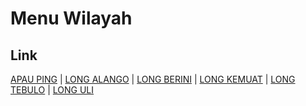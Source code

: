 # Menu Wilayah

## Link

[APAU PING](https://github.com/gigit-pemilu/pemilu-2024-65-kalimantan-utara/tree/main/pileg-dpr/hitung-suara/sub/65-kalimantan-utara/sub/02-malinau/sub/11-bahau-hulu/sub/2005-apau-ping)
 | 
[LONG ALANGO](https://github.com/gigit-pemilu/pemilu-2024-65-kalimantan-utara/tree/main/pileg-dpr/hitung-suara/sub/65-kalimantan-utara/sub/02-malinau/sub/11-bahau-hulu/sub/2002-long-alango)
 | 
[LONG BERINI](https://github.com/gigit-pemilu/pemilu-2024-65-kalimantan-utara/tree/main/pileg-dpr/hitung-suara/sub/65-kalimantan-utara/sub/02-malinau/sub/11-bahau-hulu/sub/2003-long-berini)
 | 
[LONG KEMUAT](https://github.com/gigit-pemilu/pemilu-2024-65-kalimantan-utara/tree/main/pileg-dpr/hitung-suara/sub/65-kalimantan-utara/sub/02-malinau/sub/11-bahau-hulu/sub/2006-long-kemuat)
 | 
[LONG TEBULO](https://github.com/gigit-pemilu/pemilu-2024-65-kalimantan-utara/tree/main/pileg-dpr/hitung-suara/sub/65-kalimantan-utara/sub/02-malinau/sub/11-bahau-hulu/sub/2004-long-tebulo)
 | 
[LONG ULI](https://github.com/gigit-pemilu/pemilu-2024-65-kalimantan-utara/tree/main/pileg-dpr/hitung-suara/sub/65-kalimantan-utara/sub/02-malinau/sub/11-bahau-hulu/sub/2001-long-uli)

